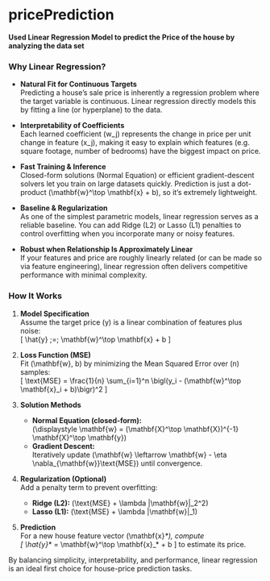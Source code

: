 # pricePrediction
**Used Linear Regression Model to predict the Price of the house by analyzing the data set**

### Why Linear Regression?

- **Natural Fit for Continuous Targets**  
  Predicting a house’s sale price is inherently a regression problem where the target variable is continuous. Linear regression directly models this by fitting a line (or hyperplane) to the data.

- **Interpretability of Coefficients**  
  Each learned coefficient \(w_j\) represents the change in price per unit change in feature \(x_j\), making it easy to explain which features (e.g. square footage, number of bedrooms) have the biggest impact on price.

- **Fast Training & Inference**  
  Closed-form solutions (Normal Equation) or efficient gradient-descent solvers let you train on large datasets quickly. Prediction is just a dot-product \(\mathbf{w}^\top \mathbf{x} + b\), so it’s extremely lightweight.

- **Baseline & Regularization**  
  As one of the simplest parametric models, linear regression serves as a reliable baseline. You can add Ridge (L2) or Lasso (L1) penalties to control overfitting when you incorporate many or noisy features.

- **Robust when Relationship Is Approximately Linear**  
  If your features and price are roughly linearly related (or can be made so via feature engineering), linear regression often delivers competitive performance with minimal complexity.

### How It Works

1. **Model Specification**  
   Assume the target price \(y\) is a linear combination of features plus noise:  
   \[
     \hat{y} \;=\; \mathbf{w}^\top \mathbf{x} + b
   \]

2. **Loss Function (MSE)**  
   Fit \(\mathbf{w}, b\) by minimizing the Mean Squared Error over \(n\) samples:  
   \[
     \text{MSE} = \frac{1}{n} \sum_{i=1}^n \bigl(y_i - (\mathbf{w}^\top \mathbf{x}_i + b)\bigr)^2
   \]

3. **Solution Methods**  
   - **Normal Equation (closed-form):**  
     \(\displaystyle \mathbf{w} = (\mathbf{X}^\top \mathbf{X})^{-1} \mathbf{X}^\top \mathbf{y}\)  
   - **Gradient Descent:**  
     Iteratively update \(\mathbf{w} \leftarrow \mathbf{w} - \eta \nabla_{\mathbf{w}}\text{MSE}\) until convergence.

4. **Regularization (Optional)**  
   Add a penalty term to prevent overfitting:  
   - **Ridge (L2):** \(\text{MSE} + \lambda \|\mathbf{w}\|_2^2\)  
   - **Lasso (L1):** \(\text{MSE} + \lambda \|\mathbf{w}\|_1\)

5. **Prediction**  
   For a new house feature vector \(\mathbf{x}_*\), compute  
   \[
     \hat{y}_* = \mathbf{w}^\top \mathbf{x}_* + b
   \]
   to estimate its price.

By balancing simplicity, interpretability, and performance, linear regression is an ideal first choice for house-price prediction tasks.  
